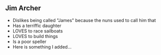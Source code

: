 ## Jim Archer

- Dislikes being called "James" because the nuns used to call him that
- Has a terriffic daughter
- LOVES to race sailboats
- LOVES to build things
- Is a poor speller
- Here is something I added...
